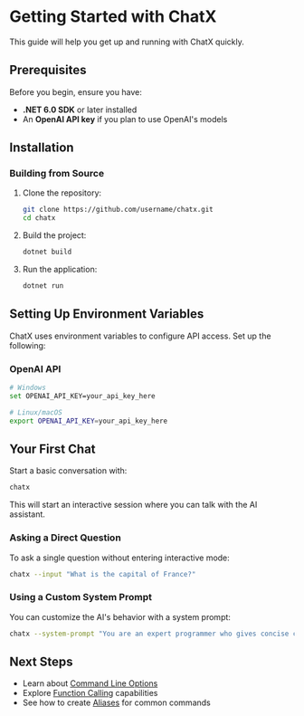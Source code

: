 # Getting Started with ChatX

This guide will help you get up and running with ChatX quickly.

## Prerequisites

Before you begin, ensure you have:

- **.NET 6.0 SDK** or later installed
- An **OpenAI API key** if you plan to use OpenAI's models

## Installation

### Building from Source

1. Clone the repository:
   ```bash
   git clone https://github.com/username/chatx.git
   cd chatx
   ```

2. Build the project:
   ```bash
   dotnet build
   ```

3. Run the application:
   ```bash
   dotnet run
   ```

## Setting Up Environment Variables

ChatX uses environment variables to configure API access. Set up the following:

### OpenAI API

```bash
# Windows
set OPENAI_API_KEY=your_api_key_here

# Linux/macOS
export OPENAI_API_KEY=your_api_key_here
```

## Your First Chat

Start a basic conversation with:

```bash
chatx
```

This will start an interactive session where you can talk with the AI assistant.

### Asking a Direct Question

To ask a single question without entering interactive mode:

```bash
chatx --input "What is the capital of France?"
```

### Using a Custom System Prompt

You can customize the AI's behavior with a system prompt:

```bash
chatx --system-prompt "You are an expert programmer who gives concise code examples."
```

## Next Steps

- Learn about [Command Line Options](cli-options.md)
- Explore [Function Calling](function-calling.md) capabilities
- See how to create [Aliases](aliases.md) for common commands